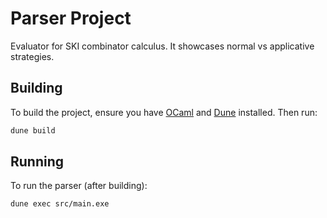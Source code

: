 
# Parser Project

Evaluator for SKI combinator calculus. It showcases normal vs applicative strategies.

## Building

To build the project, ensure you have [OCaml](https://ocaml.org/) and [Dune](https://dune.build/) installed. Then run:

```sh
dune build
```

## Running

To run the parser (after building):

```sh
dune exec src/main.exe
```
